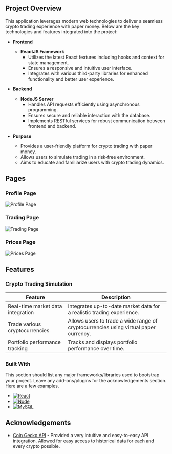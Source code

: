 ## Project Overview

This application leverages modern web technologies to deliver a seamless crypto trading experience with paper money. Below are the key technologies and features integrated into the project:

- **Frontend**
  - **ReactJS Framework**
    - Utilizes the latest React features including hooks and context for state management.
    - Ensures a responsive and intuitive user interface.
    - Integrates with various third-party libraries for enhanced functionality and better user experience.

- **Backend**
  - **NodeJS Server**
    - Handles API requests efficiently using asynchronous programming.
    - Ensures secure and reliable interaction with the database.
    - Implements RESTful services for robust communication between frontend and backend.

- **Purpose**
  - Provides a user-friendly platform for crypto trading with paper money.
  - Allows users to simulate trading in a risk-free environment.
  - Aims to educate and familiarize users with crypto trading dynamics.

## Pages

### Profile Page
![Profile Page](https://i.ibb.co/9ZF2rjJ/Profile-Page.png)

### Trading Page
![Trading Page](https://i.ibb.co/8KcL5bf/Trading-Page.png)

### Prices Page
![Prices Page](https://i.ibb.co/Pt19CP8/Prices-Page.png)



## Features
### Crypto Trading Simulation

| Feature                                | Description                                                       |
|----------------------------------------|-------------------------------------------------------------------|
| Real-time market data integration      | Integrates up-to-date market data for a realistic trading experience. |
| Trade various cryptocurrencies         | Allows users to trade a wide range of cryptocurrencies using virtual paper currency. |
| Portfolio performance tracking         | Tracks and displays portfolio performance over time.              |





### Built With

This section should list any major frameworks/libraries used to bootstrap your project. Leave any add-ons/plugins for the acknowledgements section. Here are a few examples.

* [![React][React.js]][React-url]
* [![Node][Node.js]][Node-url]
* [![MySQL][MySQL.js]][MySQL-url]

[React.js]: https://img.shields.io/badge/React-20232A?style=for-the-badge&logo=react&logoColor=61DAFB
[React-url]: https://reactjs.org/
[Node.js]: https://img.shields.io/badge/Node.js-339933?style=for-the-badge&logo=nodedotjs&logoColor=white
[Node-url]: https://nodejs.org/
[MySQL.js]: https://img.shields.io/badge/MySQL-4479A1?style=for-the-badge&logo=mysql&logoColor=white
[MySQL-url]: https://www.mysql.com/

## Acknowledgements

 - [Coin Gecko API](https://www.coingecko.com/en/api) - Provided a very intuitive and easy-to-easy API integration. Allowed for easy access to historical data for each and every crypto possible. 